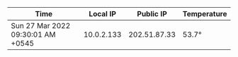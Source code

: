 | Time     | Local IP | Public IP | Temperature |
| ----------- | ----------- | ----------- | ----------- |
| Sun 27 Mar 2022 09:30:01 AM +0545      | 10.0.2.133     | 202.51.87.33  | 53.7° |
